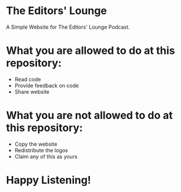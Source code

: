 # The Editors' Lounge

A Simple Website for The Editors' Lounge Podcast.

# What you are allowed to do at this repository:

- Read code
- Provide feedback on code
- Share website

# What you are not allowed to do at this repository:

- Copy the website
- Redistribute the logos
- Claim any of this as yours

# Happy Listening!
